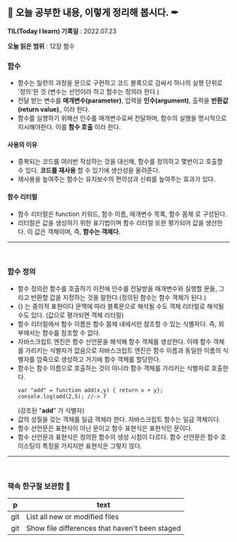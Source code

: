 ## 📕 오늘 공부한 내용, 이렇게 정리해 봅시다. ✒

**TIL(Today I learn) 기록일** : 2022.07.23

**오늘 읽은 범위** : 12장 함수


### 함수
+ 함수는 일련의 과정을 문으로 구현하고 코드 블록으로 감싸서 하나의 실행 단위로 '정의'한 것 (변수는 선언이라 하고 함수는 정의라 한다.)
+ 전달 받는 변수를 __매개변수(parameter)__, 입력을 __인수(argument)__, 출력을 __반환값(return value)___ 이라 한다.
+ 함수를 실행하기 위해선 인수를 매개변수로써 전달하며, 함수의 실행을 명시적으로 지시해야한다. 이를 __함수 호출__ 이라 한다.
#### 사용의 이유
+ 중복되는 코드를 여러번 작성하는 것을 대신해, 함수를 정의하고 몇번이고 호출할 수 있다. __코드를 재사용__ 할 수 있기에 생산성을 올려준다. 
+ 재사용을 높여주는 함수는 유지보수의 편의성과 신뢰를 높여주는 효과가 있다.
#### 함수 리터럴 
+ 함수 리터럴은 function 키워드, 함수 이름, 매개변수 목록, 함수 몸체 로 구성된다.
+ 리터럴은 값을 생성하기 위한 표기법이며 함수 리터럴 또한 평가되어 값을 생산한다. 이 값은 객체이며, 즉, __함수는 객체다.__
---

</br>

### 함수 정의
+ 함수 정의란 함수를 호출하기 이전에 인수를 전달받을 매개변수와 실행할 문들, 그리고 반환할 값을 지정하는 것을 말한다.(정의된 함수는 함수 객체가 된다.)
+ {} 는 중의적 표현이다 문맥에 따라 블록문으로 해석될 수도 객체 리터럴로 해석될 수도 있다. (값으로 평가되면 객체 리터럴)
+ 함수 리터럴에서 함수 이름은 함수 몸체 내에서만 참조할 수 있는 식별자다. 즉, 외부에서는 함수를 참조할 수 없다.
+ 자바스크립트 엔진은 함수 선언문을 해석해 함수 객체를 생성한다. 이때 함수 객체를 가리키는 식별자가 없음으로 자바스크립트 엔진은 함수 이름과 동일한 이름의 식별자를 암죽으로 생성하고 거기에 함수 객체를 할당한다.
+ 함수는 함수 이름으로 호출하는 것이 아니라 함수 객체를 가리키는 식별자로 호출한다.   
  ```
  var "add" = function add(x,y) { return x + y};   
  console.log(add(2,5); //-> 7 
  ```
  (강조된 "__add__" 가 식별자) 
+ 값의 성질을 갖는 객체를 일급 객체라 한다. 자바스크립트 함수는 일급 객체이다.
+ 함수 선언문은 표현식이 아닌 문이고 함수 표현식은 표현식인 문이다.
+ 함수 선언문과 표현식은 정의한 함수의 생성 시점이 다르다. 함수 선언문은 함수 호이스팅의 특징을 가지지만 표현식은 그렇지 않다.

---

</br>

### 책속 한구절 보관함 📖

| p    | text                                           |
| ---- | ---------------------------------------------- |
| git  | List all new or modified files                 |
| git  | Show file differences that haven't been staged |

